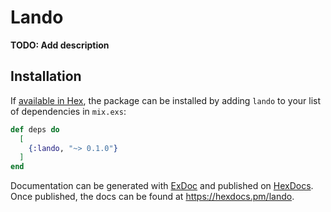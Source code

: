 # Lando

**TODO: Add description**

## Installation

If [available in Hex](https://hex.pm/docs/publish), the package can be installed
by adding `lando` to your list of dependencies in `mix.exs`:

```elixir
def deps do
  [
    {:lando, "~> 0.1.0"}
  ]
end
```

Documentation can be generated with [ExDoc](https://github.com/elixir-lang/ex_doc)
and published on [HexDocs](https://hexdocs.pm). Once published, the docs can
be found at <https://hexdocs.pm/lando>.

